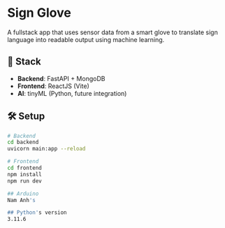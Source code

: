 # Sign Glove

A fullstack app that uses sensor data from a smart glove to translate sign language into readable output using machine learning.

## 🔧 Stack

- **Backend**: FastAPI + MongoDB
- **Frontend**: ReactJS (Vite)
- **AI**: tinyML (Python, future integration)

## 🛠 Setup

```bash
# Backend
cd backend
uvicorn main:app --reload

# Frontend
cd frontend
npm install
npm run dev

## Arduino
Nam Anh's

## Python's version
3.11.6

